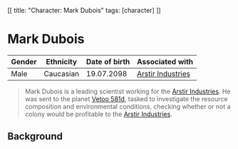 [[
title: "Character: Mark Dubois"
tags: [character]
]]

# Mark Dubois

| Gender | Ethnicity | Date of birth | Associated with       |
|--------|-----------|---------------|-----------------------|
| Male   | Caucasian | 19.07.2098    | [Arstir Industries](../factions/arstir_industries.html) |

> Mark Dubois is a leading scientist working for the 
[Arstir Industries](../factions/arstir_industries.html). He was sent 
to the planet [Vetoo 581d](../planets/vetoo_581d.html), tasked to 
investigate the resource composition and environmental conditions, checking 
whether or not a colony would be profitable to the 
[Arstir Industries](../factions/arstir_industries.html).

## Background

